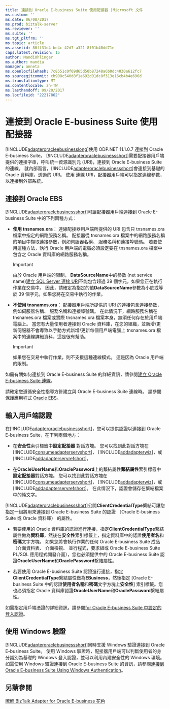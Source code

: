 ```yaml
---
title: 連接到 Oracle E-business Suite 使用配接器 |Microsoft 文件
ms.custom: ''
ms.date: 06/08/2017
ms.prod: biztalk-server
ms.reviewer: ''
ms.suite: ''
ms.tgt_pltfrm: ''
ms.topic: article
ms.assetid: 80ff31d4-be4c-42d7-a321-8f01b40dd71e
caps.latest.revision: 15
author: MandiOhlinger
ms.author: mandia
manager: anneta
ms.openlocfilehash: 7c8551c0f09d65d50b87248a6b0dc4030a612fc7
ms.sourcegitcommit: cb908c540d8f1a692d01dc8f313e16cb4b4e696d
ms.translationtype: MT
ms.contentlocale: zh-TW
ms.lasthandoff: 09/20/2017
ms.locfileid: "22217862"
---
```

# <a name="connect-to-oracle-e-business-suite-using-the-adapter"></a>連接到 Oracle E-business Suite 使用配接器
[!INCLUDE[adapteroracleebusinesslong](../../includes/adapteroracleebusinesslong-md.md)]使用 ODP.NET 11.1.0.7 連接到 Oracle E-business Suite。 [!INCLUDE[adapteroraclebusinessshort](../../includes/adapteroraclebusinessshort-md.md)]需要配接器用戶端提供的連接字串，呼叫統一資源識別元 (URI)，連接到 Oracle E-business Suite 的連線。 就內部而言，[!INCLUDE[adapteroraclebusinessshort](../../includes/adapteroraclebusinessshort-md.md)]會連接到基礎的 Oracle 資料庫，透過的 URI。 使用 連線 URI，配接器用戶端可以指定連線參數，以連接到外部系統。  

## <a name="connectivity-to-oracle-ebs"></a>連接到 Oracle EBS  
 [!INCLUDE[adapteroraclebusinessshort](../../includes/adapteroraclebusinessshort-md.md)]可讓配接器用戶端連接到 Oracle E-business Suite 中的下列兩種方式：  
  
-   **使用 tnsnames.ora**： 連線配接器用戶端所提供的 URI 包含只 tnsnames.ora 檔案中指定的網路服務名稱。 配接器從 tnsnames.ora 檔案中的網路服務名稱的項目中擷取連接參數，例如伺服器名稱、 服務名稱和連接埠號碼。 若要使用這種方法，執行 Oracle 用戶端的電腦必須設定要在 tnsnames.ora 檔案中包含之 Oracle 資料庫的網路服務名稱。  
  
    > [!IMPORTANT]
    >  由於 Oracle 用戶端的限制， **DataSourceName**中的參數 (net service name)[建立 SQL Server 連接 URI](../../adapters-and-accelerators/adapter-sql/create-the-sql-server-connection-uri.md)不能包含超過 39 個字元，如果您正在執行作業在交易中。 因此，請確定為指定的值**DataSourceName**參數為小於或等於 39 個字元，如果您將在交易中執行的作業。  
  
-   **不使用 tnsnames.ora**： 配接器用戶端所提供的 URI 的連接包含連接參數，例如伺服器名稱、 服務名稱和連接埠號碼。 在此情況下，網路服務名稱在 tnsnames.ora 檔案或實際 tnsnames.ora 檔案本身，無須任何存在於用戶端電腦上。 當您有大量使用者連接到 Oracle 資料庫，在您的組織，並新增/更新伺服器不會導致以手動方式新增/更新每個用戶端電腦上 tnsnames.ora 檔案中的連線詳細資料，這是很有幫助。  
  
    > [!IMPORTANT]
    >  如果您在交易中執行作業，則不支援這種連線模式。 這是因為 Oracle 用戶端的限制。  
  
 如需有關如何連接到 Oracle E-business Suite 的詳細資訊，請參閱[建立 Oracle E-business Suite 連線](../../adapters-and-accelerators/adapter-oracle-ebs/create-a-connection-to-oracle-e-business-suite.md)。  
  
 請確定您遵循安全性指導方針建立與 Oracle E-business Suite 連線時。 請參閱[保護應用程式 Oracle EBS](../../adapters-and-accelerators/adapter-oracle-ebs/secure-your-oracle-ebs-applications.md)。
  
## <a name="enter-client-credentials"></a>輸入用戶端認證  
 在[!INCLUDE[adapteroraclebusinessshort](../../includes/adapteroraclebusinessshort-md.md)]，您可以提供認證以連接到 Oracle E-business Suite，在下列兩個地方：  
  
-   在**安全性**索引標籤中**設定配接器** 對話方塊。 您可以找到此對話方塊在[!INCLUDE[consumeadapterservshort](../../includes/consumeadapterservshort-md.md)]， [!INCLUDE[addadapterwiz](../../includes/addadapterwiz-md.md)]，或[!INCLUDE[addadapterservrefshort](../../includes/addadapterservrefshort-md.md)]。  
  
-   在**OracleUserName**和**OraclePassword**上的繫結屬性**繫結屬性**索引標籤中**設定配接器**對話方塊。 您可以找到此對話方塊在[!INCLUDE[consumeadapterservshort](../../includes/consumeadapterservshort-md.md)]， [!INCLUDE[addadapterwiz](../../includes/addadapterwiz-md.md)]，或[!INCLUDE[addadapterservrefshort](../../includes/addadapterservrefshort-md.md)]。 在此情況下，認證會儲存在繫結檔案中的純文字。  
  
 [!INCLUDE[adapteroraclebusinessshort](../../includes/adapteroraclebusinessshort-md.md)]公開**ClientCredentialType**繫結可讓您指定一組將用來連接到 Oracle E-business Suite 的認證 （Oracle E-business Suite 或 Oracle 資料庫） 的屬性。  
  
-   若要使用的 Oracle 資料庫的認證進行連接，指定**ClientCredentialType**繫結屬性做為**資料庫**，然後在**安全性**索引標籤上，指定資料庫中的認證**使用者名**和**密碼**文字方塊。  如果您將會執行作業的任何 Oracle E-business Suite 成品 （介面資料表、 介面檢視、 並行程式，要求組或 Oracle E-business Suite PL/SQL 應用程式開發介面），您也必須提供中的 Oracle E-business Suite 認證**OracleUserName**和**OraclePassword**繫結屬性。  
  
-   若要使用 Oracle E-business Suite 認證進行連接，指定**ClientCredentialType**繫結屬性做為**EBusiness**，然後指定 [Oracle E-business Suite 中的認證**使用者名稱**和**密碼**文字方塊上**安全性**] 索引標籤。您也必須指定 Oracle 資料庫認證**OracleUserName**和**OraclePassword**繫結屬性。  
  
 如需指定用戶端憑證的詳細資訊，請參閱[for Oracle E-business Suite 中設定的登入認證](../../adapters-and-accelerators/adapter-oracle-ebs/configure-the-sign-in-credentials-for-the-oracle-e-business-suite.md)。  
  
## <a name="using-windows-authentication"></a>使用 Windows 驗證  
 [!INCLUDE[adapteroraclebusinessshort](../../includes/adapteroraclebusinessshort-md.md)]同時支援 Windows 驗證連接到 Oracle E-business Suite。 使用 Windows 驗證時，配接器用戶端可以判斷使用者的身分識別為基礎的 Windows 登入認證，並可以利用內建安全性的 Windows 環境。 如需使用 Windows 驗證連接到 Oracle E-business Suite 的資訊，請參閱[連接到 Oracle E-business Suite Using Windows Authentication](../../adapters-and-accelerators/adapter-oracle-ebs/connect-to-oracle-e-business-suite-using-windows-authentication.md)。  
  
## <a name="see-also"></a>另請參閱  
[瞭解 BizTalk Adapter for Oracle E-business 花色](../../adapters-and-accelerators/adapter-oracle-ebs/understand-biztalk-adapter-for-oracle-e-business-suite.md)